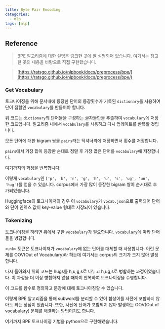 ```yaml
---
title: Byte Pair Encoding
categories:
  - nlp
tags: [nlp]
---
```

## Reference
> BPE 알고리즘에 대한 설명은 링크한 곳에 잘 설명되어 있습니다. 여기서는 참고한 곳의 내용을 바탕으로 직접 구현했습니다.

> [https://ratsgo.github.io/nlpbook/docs/preprocess/bpe/](https://ratsgo.github.io/nlpbook/docs/preprocess/bpe/)

### Get Vocabulary
토크나이징을 위해 문서내에 등장한 단어의 등장횟수가 기록된 `dictionary`를 사용하여 단어 집합인 `vocabulary`를 만들어야 합니다.

<script src="https://gist.github.com/emeraldgoose/26465d827bd585a22796ba0461b10014.js"></script>
위 코드는 `dictionary`의 단어들을 구성하는 글자들만을 추출하여 `vocabulary`에 저장한 코드입니다. 알고리즘 내에서 `vocabulary`를 사용하고 다시 업데이트를 반복할 것입니다.

모든 단어에 대한 bigram 쌍을 `pairs`라는 딕셔너리에 저장하면서 횟수를 저장합니다.

<script src="https://gist.github.com/emeraldgoose/c2726eaffd762b1498a689bf751745a7.js"></script>

`pairs`에서 가장 많이 등장한 순대로 정렬 후 가장 많은 단어를 `vocabulary`에 저장합니다.

<script src="https://gist.github.com/emeraldgoose/79fc8c2d59f6647c4b8a2ef289c429ae.js"></script>

여기까지의 과정을 반복합니다.

<script src="https://gist.github.com/emeraldgoose/98cf430f0d69833753dc969b5b1560fd.js"></script>

이렇게 `vocabulary`인 `['p', 'b', 'n', 'g', 'h', 'u', 's', 'ug', 'un', 'hug']`를 얻을 수 있습니다. corpus에서 가장 많이 등장한 bigram 쌍이 순서대로 추가되었습니다.

Huggingface의 토크나이저의 경우 이 `vocabulary`가 `vocab.json`으로 출력되어 단어와 단어 인덱스 값이 key-value 형태로 저장되어 있습니다.

### Tokenizing
토크나이징을 하려면 위에서 구한 `vocabulary`가 필요합니다. `vocabulary`에 따라 단어들을 병합합니다.

<script src="https://gist.github.com/emeraldgoose/200425885cfbf199eb560967cda36768.js"></script>

`<unk>` 토큰은 토크나이저가 `vocabulary`에 없는 단어를 대체할 때 사용합니다. 이런 문제를 OOV(Out of Vocabulary)라 하는데 여기서는 corpus의 크기가 크지 않아 발생합니다.

다시 돌아와서 위의 코드는 hugs를 h,u,g,s로 나누고 h,ug,s로 병합하는 과정이었습니다. 이 과정을 더 이상 병합하지 않을 때까지 반복하여 토크나이징을 수행합니다.

<script src="https://gist.github.com/emeraldgoose/8e75ed76cec6574d11d34296861c4cbe.js"></script>

이 코드를 함수로 정의하고 문장에 대해 토크나아징할 수 있습니다.

<script src="https://gist.github.com/emeraldgoose/10c50f9835dae2d01d0aa0d56ac02991.js"></script>

이렇게 BPE 알고리즘을 통해 subword를 분리할 수 있어 합성어를 사전에 포함하지 않아도 되는 장점이 있습니다. 또한, 사전에 단어가 포함되지 않아 발생하는 OOV(Out of vocabulary) 문제를 해결하는 방법이기도 합니다. 

여기까지 BPE 토크나이징 기법을 python으로 구현해봤습니다.
